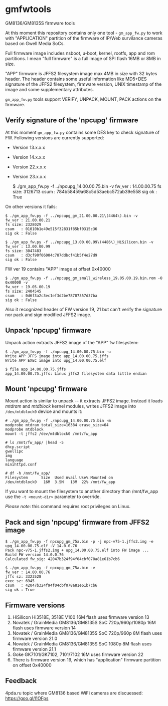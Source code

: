 # gmfwtools
GM8136/GM8135S firmware tools

At this moment this repository contains only one tool - ``gm_app_fw.py`` to work with "APPLICATION"
partition of the firmware of IP/Web survilance cameras based on Gwell Media SoCs.

Full firmware image includes nsboot, u-boot, kernel, rootfs, app and rom partitions.
I mean "full firmware" is a full image of SPI flash 16MB or 8MB in size.

"APP" firmware is  JFFS2 filesystem image max 4MB in size with 32 bytes header.
The header contains some useful information like MD5+DES signature of the JFFS2 filesystem,
firmware version, UNIX timestamp of the image and some supplementary attributes.

``gm_app_fw.py`` tools support VERIFY, UNPACK, MOUNT, PACK actions on the firmware.

## Verify signature of the 'npcupg' firmware

At this moment ``gm_app_fw.py`` contains some DES key to check signature of FW. Following
versions are currently supported:
  * Version 13.x.x.x
  * Version 14.x.x.x
  * Version 22.x.x.x
  * Version 23.x.x.x


    $ ./gm_app_fw.py -f ../npcupg_14.00.00.75.bin -v
    fw_ver : 14.00.00.75
    fs size: 3126713
    csum   : 784b58459a68c5d53aebc572ab39e558
    sig ok : True


On other versions it fails:

    $ ./gm_app_fw.py -f ../npcupg_gm_21.00.00.21\(4464\).bin -v
    fw_ver : 21.00.00.21
    fs size: 2328029
    csum   : 01010b1e49e515f32831f85bf0315c36
    sig ok : False

    $ ./gm_app_fw.py -f ../npcupg_13.00.00.99\(4486\)_HiSilicon.bin -v
    fw_ver : 13.00.00.99
    fs size: 3047483
    csum   : d3cf90f06004c787ddbcf41b5f4e27d9
    sig ok : False


FW ver 19 contains "APP" image at offset 0x40000

    $ ./gm_app_fw.py -f ../npcupg_gm_small_wireless_19.05.00.19.bin.rom -O 0x40000 -v
    fw_ver : 19.05.00.19
    fs size: 2404545
    csum   : 0d6f3a2c3ec1ef3d2be78707357d37ba
    sig ok : False


Also it recognized header of FW version 19, 21 but can't verify the
signature nor pack and sign modified JFFS2 image.

## Unpack 'npcupg' firmware

Unpack action extracts JFFS2 image of the "APP" fw filesystem:

    $ ./gm_app_fw.py -f ./npcupg_14.00.00.75.bin -u
    Write APP JFFS image into app_14.00.00.75.jffs
    Write APP EXEC image into upg_14.00.00.75.elf

    $ file app_14.00.00.75.jffs
    app_14.00.00.75.jffs: Linux jffs2 filesystem data little endian

## Mount 'npcupg' firmware

Mount action is similar to unpack -- it extracts JFFS2 image.
Instead it loads *mtdram* and *mtdblock* kernel modules,
writes JFFS2 image into ``/dev/mtdblock0`` device and mounts it:

    # ./gm_app_fw.py -f ./npcupg_14.00.00.75.bin -m
    modprobe mtdram total_size=16384 erase_size=64
    modprobe mtdblock
    mount -t jffs2 /dev/mtdblock0 /mnt/fw_app

    # ls /mnt/fw_app/ |head -5
    dhcp.script
    gwellipc
    img
    language
    minihttpd.conf

    # df -h /mnt/fw_app/
    Filesystem      Size  Used Avail Use% Mounted on
    /dev/mtdblock0   16M  3.5M   13M  22% /mnt/fw_app

If you want to mount the filesystem to another directory than /mnt/fw_app
use the ``-t <mount-dir>`` parameter to override.

*Please note*: this command requires root privileges on Linux.

## Pack and sign 'npcupg' firmware from JFFS2 image

    $ ./gm_app_fw.py -f npcupg_gm_75a.bin -p -j npc-v75-1.jffs2.img -e upg_14.00.00.75.elf -V 14.0.0.76
    Pack npc-v75-1.jffs2.img + upg_14.00.00.75.elf into FW image ...
    Build FW version 14.0.0.76
    Calculated fw_sig: 42047b324f94f04cbf078a81e61b7cb6

    $ ./gm_app_fw.py -f npcupg_gm_75a.bin -v
    fw_ver : 14.00.00.76
    jffs sz: 3323528
    exec sz: 6945
    csum   : 42047b324f94f04cbf078a81e61b7cb6
    sig ok : True


## Firmware versions

1. HiSilicon Hi3518E, 3518E V100 16M flash uses firmware version 13
2. Novatek / GrainMedia GM8136/GM8135S SoC 720p/960p/1080p 16M flash uses firmware version 14
3. Novatek / GrainMedia GM8136/GM8135S SoC 720p/960p 8M flash uses firmware version 21.0
4. Novatek / GrainMedia GM8136/GM8135S SoC 1080p 8M flash uses firmware version 21.1
5. Goke GK7101/GK7102, 7101/7102 16M uses firmware version 22
6. There is firmware version 19, which has "application" firmware partition on offset 0x40000


## Feedback

4pda.ru topic where GM8136 based WiFi cameras are discuessed:  https://goo.gl/l1OFps
